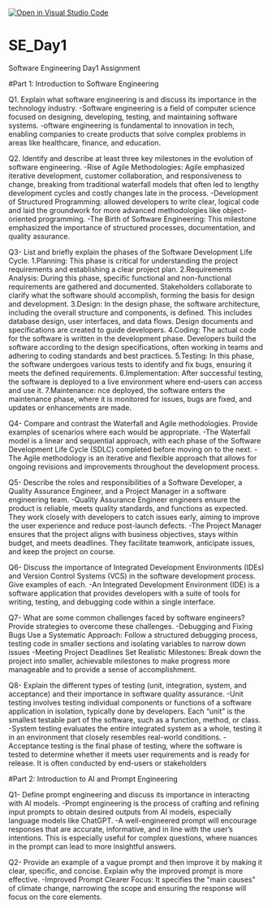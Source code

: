 [![Open in Visual Studio Code](https://classroom.github.com/assets/open-in-vscode-2e0aaae1b6195c2367325f4f02e2d04e9abb55f0b24a779b69b11b9e10269abc.svg)](https://classroom.github.com/online_ide?assignment_repo_id=16982559&assignment_repo_type=AssignmentRepo)
# SE_Day1
Software Engineering Day1 Assignment

#Part 1: Introduction to Software Engineering

Q1. Explain what software engineering is and discuss its importance in the technology industry.
-Software engineering is a field of computer science focused on designing, developing, testing, and maintaining software systems.
-oftware engineering is fundamental to innovation in tech, enabling companies to create products that solve complex problems in areas like healthcare, finance, and education.

Q2. Identify and describe at least three key milestones in the evolution of software engineering.
-Rise of Agile Methodologies: Agile emphasized iterative development, customer collaboration, and responsiveness to change, breaking from traditional waterfall models that often led to lengthy development cycles and costly changes late in the process.
-Development of Structured Programming: allowed developers to write clear, logical code and laid the groundwork for more advanced methodologies like object-oriented programming.
-The Birth of Software Engineering: This milestone emphasized the importance of structured processes, documentation, and quality assurance.


Q3- List and briefly explain the phases of the Software Development Life Cycle.
1.Planning: This phase is critical for understanding the project requirements and establishing a clear project plan.
2.Requirements Analysis: During this phase, specific functional and non-functional requirements are gathered and documented. Stakeholders collaborate to clarify what the software should accomplish, forming the basis for design and development.
3.Design: In the design phase, the software architecture, including the overall structure and components, is defined. This includes database design, user interfaces, and data flows. Design documents and specifications are created to guide developers.
4.Coding: The actual code for the software is written in the development phase. Developers build the software according to the design specifications, often working in teams and adhering to coding standards and best practices.
5.Testing: In this phase, the software undergoes various tests to identify and fix bugs, ensuring it meets the defined requirements.
6.Implementation: After successful testing, the software is deployed to a live environment where end-users can access and use it.
7.Maintenance: nce deployed, the software enters the maintenance phase, where it is monitored for issues, bugs are fixed, and updates or enhancements are made.


Q4- Compare and contrast the Waterfall and Agile methodologies. Provide examples of scenarios where each would be appropriate.
-The Waterfall model is a linear and sequential approach, with each phase of the Software Development Life Cycle (SDLC) completed before moving on to the next.
-The Agile methodology is an iterative and flexible approach that allows for ongoing revisions and improvements throughout the development process.

Q5- Describe the roles and responsibilities of a Software Developer, a Quality Assurance Engineer, and a Project Manager in a software engineering team.
-Quality Assurance Engineer engineers ensure the product is reliable, meets quality standards, and functions as expected. They work closely with developers to catch issues early, aiming to improve the user experience and reduce post-launch defects.
-The Project Manager ensures that the project aligns with business objectives, stays within budget, and meets deadlines. They facilitate teamwork, anticipate issues, and keep the project on course.


Q6- Discuss the importance of Integrated Development Environments (IDEs) and Version Control Systems (VCS) in the software development process. Give examples of each.
-An Integrated Development Environment (IDE) is a software application that provides developers with a suite of tools for writing, testing, and debugging code within a single interface.


Q7- What are some common challenges faced by software engineers? Provide strategies to overcome these challenges.
-Debugging and Fixing Bugs
Use a Systematic Approach: Follow a structured debugging process, testing code in smaller sections and isolating variables to narrow down issues
-Meeting Project Deadlines
Set Realistic Milestones: Break down the project into smaller, achievable milestones to make progress more manageable and to provide a sense of accomplishment.


Q8- Explain the different types of testing (unit, integration, system, and acceptance) and their importance in software quality assurance.
-Unit testing involves testing individual components or functions of a software application in isolation, typically done by developers. Each “unit” is the smallest testable part of the software, such as a function, method, or class.
-System testing evaluates the entire integrated system as a whole, testing it in an environment that closely resembles real-world conditions.
-Acceptance testing is the final phase of testing, where the software is tested to determine whether it meets user requirements and is ready for release. It is often conducted by end-users or stakeholders


#Part 2: Introduction to AI and Prompt Engineering


Q1- Define prompt engineering and discuss its importance in interacting with AI models.
-Prompt engineering is the process of crafting and refining input prompts to obtain desired outputs from AI models, especially language models like ChatGPT.
-A well-engineered prompt will encourage responses that are accurate, informative, and in line with the user’s intentions. This is especially useful for complex questions, where nuances in the prompt can lead to more insightful answers.


Q2- Provide an example of a vague prompt and then improve it by making it clear, specific, and concise. Explain why the improved prompt is more effective.
-Improved Prompt
Clearer Focus: It specifies the "main causes" of climate change, narrowing the scope and ensuring the response will focus on the core elements.
